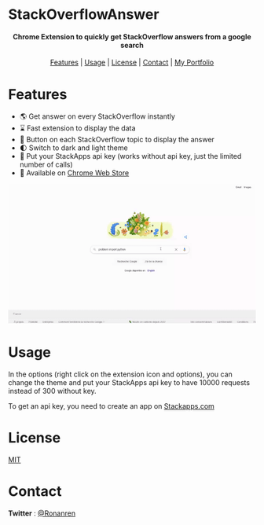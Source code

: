 # StackOverflowAnswer

<h4 align="center">Chrome Extension to quickly get StackOverflow answers from a google search</h4>

<p align="center">
  <a href="#Features">Features</a> |
  <a href="#Usage">Usage</a> |
  <a href="#License">License</a> |
  <a href="#Contact">Contact</a> | 
  <a href="https://ronanren.github.io" target="_blank">My Portfolio</a> 
</p>

# Features

- 🌎 Get answer on every StackOverflow instantly
- ⌛ Fast extension to display the data
- 🔘 Button on each StackOverflow topic to display the answer
- 🌓 Switch to dark and light theme
- 🔑 Put your StackApps api key (works without api key, just the limited number of calls)
- 🔗 Available on <a href="https://chrome.google.com/webstore/detail/stackoverflow-answer/bmlkdgmiaemiaopodggkhfblhmefimoi?hl=en&authuser=1">Chrome Web Store</a>

<p align="center">
    <img src="images/example.gif" width="700px"/>
</p>

# Usage

In the options (right click on the extension icon and options), you can change the theme and put your StackApps api key to have 10000 requests instead of 300 without key.

To get an api key, you need to create an app on <a href="https://stackapps.com/apps/oauth/register">Stackapps.com</a>

# License

<a href="https://github.com/ronanren/StackOverflowAnswer/blob/main/LICENSE" target="_blank">MIT</a>

# Contact

**Twitter** : <a href="https://twitter.com/Ronanren" target="_blank">@Ronanren</a>